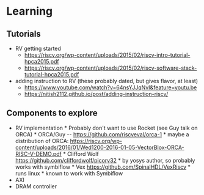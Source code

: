 # Learning

## Tutorials

* RV getting started
	 *  https://riscv.org/wp-content/uploads/2015/02/riscv-intro-tutorial-hpca2015.pdf
	 *   https://riscv.org/wp-content/uploads/2015/02/riscv-software-stack-tutorial-hpca2015.pdf
*	adding instruction to RV (these probably dated, but gives flavor, at least)
  	  *  https://www.youtube.com/watch?v=64nsYJJqNvI&feature=youtu.be
	  * https://nitish2112.github.io/post/adding-instruction-riscv/


## Components to explore

* RV implementation
	   * Probably don't want to use Rocket (see Guy talk on ORCA)
	   * ORCA/Guy -- https://github.com/riscveval/orca-1
	        * maybe a distribution of ORCA: https://riscv.org/wp-content/uploads/2016/01/Wed1200-2016-01-05-VectorBlox-ORCA-RISC-V-DEMO.pdf
	   * Clifford Wolf https://github.com/cliffordwolf/picorv32
	        * by yosys author, so probably works with symbiflow
	   * Vex https://github.com/SpinalHDL/VexRiscv
	        * runs linux
	        * known to work with Symbiflow
* AXI
* DRAM controller





